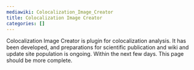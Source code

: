 ```yaml
---
mediawiki: Colocalization_Image_Creator
title: Colocalization Image Creator
categories: []
---
```


Colocalization Image Creator is plugin for colocalization analysis. It has been developed, and preparations for scientific publication and wiki and update site population is ongoing. Within the next few days. This page should be more complete.

